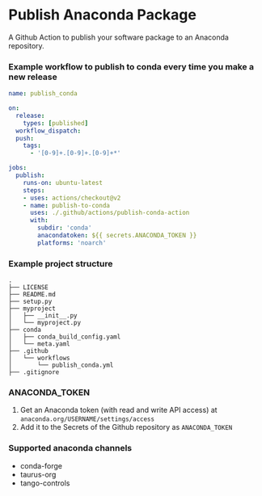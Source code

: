 # Publish Anaconda Package

A Github Action to publish your software package to an Anaconda repository.

### Example workflow to publish to conda every time you make a new release

```yaml
name: publish_conda

on:
  release:
    types: [published]
  workflow_dispatch:
  push:
    tags:
      - '[0-9]+.[0-9]+.[0-9]+*'

jobs:
  publish:
    runs-on: ubuntu-latest
    steps:
    - uses: actions/checkout@v2
    - name: publish-to-conda
      uses: ./.github/actions/publish-conda-action
      with:
        subdir: 'conda'
        anacondatoken: ${{ secrets.ANACONDA_TOKEN }}
        platforms: 'noarch'

```

### Example project structure

```
.
├── LICENSE
├── README.md
├── setup.py
├── myproject
│   ├── __init__.py
│   └── myproject.py
├── conda
│   ├── conda_build_config.yaml
│   └── meta.yaml
├── .github
│   └── workflows
│       └── publish_conda.yml
├── .gitignore
```

### ANACONDA_TOKEN

1. Get an Anaconda token (with read and write API access) at `anaconda.org/USERNAME/settings/access`
2. Add it to the Secrets of the Github repository as `ANACONDA_TOKEN`

### Supported anaconda channels
- conda-forge
- taurus-org
- tango-controls
